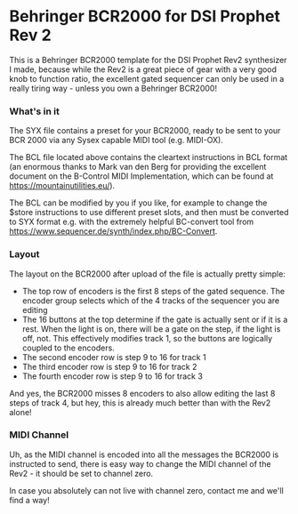 # Behringer BCR2000 for DSI Prophet Rev 2 #

This is a Behringer BCR2000 template for the DSI Prophet Rev2 synthesizer I made, because while the Rev2 is a great piece of gear with a very good knob to function ratio, the excellent gated sequencer can only be used in a really tiring way - unless you own a Behringer BCR2000!

### What's in it ###

The SYX file contains a preset for your BCR2000, ready to be sent to your BCR 2000 via any Sysex capable MIDI tool (e.g. MIDI-OX). 

The BCL file located above contains the cleartext instructions in BCL format (an enormous thanks to Mark van den Berg for providing the excellent document on the B-Control MIDI Implementation, which can be found at https://mountainutilities.eu/). 

The BCL can be modified by you if you like, for example to change the $store instructions to use different preset slots, 
and then must be converted to SYX format e.g. with the extremely helpful BC-convert tool from https://www.sequencer.de/synth/index.php/BC-Convert.

### Layout ###

The layout on the BCR2000 after upload of the file is actually pretty simple:

* The top row of encoders is the first 8 steps of the gated sequence. The encoder group selects which of the 4 tracks of the sequencer you are editing
* The 16 buttons at the top determine if the gate is actually sent or if it is a rest. When the light is on, there will be a gate on the step, if the light is off, not. This effectively modifies track 1, so the buttons are logically coupled to the encoders.
* The second encoder row is step 9 to 16 for track 1
* The third encoder row is step 9 to 16 for track 2
* The fourth encoder row is step 9 to 16 for track 3

And yes, the BCR2000 misses 8 encoders to also allow editing the last 8 steps of track 4, but hey, this is already much better than with the Rev2 alone!

### MIDI Channel ###

Uh, as the MIDI channel is encoded into all the messages the BCR2000 is instructed to send, there is easy way to change the MIDI channel of the Rev2 - it should be set to channel zero.

In case you absolutely can not live with channel zero, contact me and we'll find a way!
